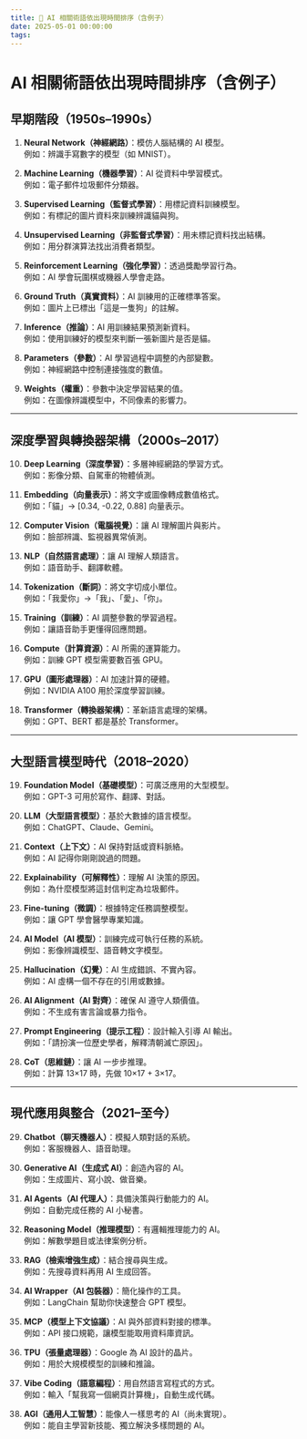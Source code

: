 ```yaml
---
title: 🔗 AI 相關術語依出現時間排序（含例子）  
date: 2025-05-01 00:00:00
tags:
---
```


# AI 相關術語依出現時間排序（含例子）

## 早期階段（1950s–1990s）
1. **Neural Network（神經網路）**：模仿人腦結構的 AI 模型。  
   例如：辨識手寫數字的模型（如 MNIST）。

2. **Machine Learning（機器學習）**：AI 從資料中學習模式。  
   例如：電子郵件垃圾郵件分類器。

3. **Supervised Learning（監督式學習）**：用標記資料訓練模型。  
   例如：有標記的圖片資料來訓練辨識貓與狗。

4. **Unsupervised Learning（非監督式學習）**：用未標記資料找出結構。  
   例如：用分群演算法找出消費者類型。

5. **Reinforcement Learning（強化學習）**：透過獎勵學習行為。  
   例如：AI 學會玩圍棋或機器人學會走路。

6. **Ground Truth（真實資料）**：AI 訓練用的正確標準答案。  
   例如：圖片上已標出「這是一隻狗」的註解。

7. **Inference（推論）**：AI 用訓練結果預測新資料。  
   例如：使用訓練好的模型來判斷一張新圖片是否是貓。

8. **Parameters（參數）**：AI 學習過程中調整的內部變數。  
   例如：神經網路中控制連接強度的數值。

9. **Weights（權重）**：參數中決定學習結果的值。  
   例如：在圖像辨識模型中，不同像素的影響力。

---

## 深度學習與轉換器架構（2000s–2017）
10. **Deep Learning（深度學習）**：多層神經網路的學習方式。  
    例如：影像分類、自駕車的物體偵測。

11. **Embedding（向量表示）**：將文字或圖像轉成數值格式。  
    例如：「貓」→ [0.34, -0.22, 0.88] 向量表示。

12. **Computer Vision（電腦視覺）**：讓 AI 理解圖片與影片。  
    例如：臉部辨識、監視器異常偵測。

13. **NLP（自然語言處理）**：讓 AI 理解人類語言。  
    例如：語音助手、翻譯軟體。

14. **Tokenization（斷詞）**：將文字切成小單位。  
    例如：「我愛你」→「我」、「愛」、「你」。

15. **Training（訓練）**：AI 調整參數的學習過程。  
    例如：讓語音助手更懂得回應問題。

16. **Compute（計算資源）**：AI 所需的運算能力。  
    例如：訓練 GPT 模型需要數百張 GPU。

17. **GPU（圖形處理器）**：AI 加速計算的硬體。  
    例如：NVIDIA A100 用於深度學習訓練。

18. **Transformer（轉換器架構）**：革新語言處理的架構。  
    例如：GPT、BERT 都是基於 Transformer。

---

## 大型語言模型時代（2018–2020）
19. **Foundation Model（基礎模型）**：可廣泛應用的大型模型。  
    例如：GPT-3 可用於寫作、翻譯、對話。

20. **LLM（大型語言模型）**：基於大數據的語言模型。  
    例如：ChatGPT、Claude、Gemini。

21. **Context（上下文）**：AI 保持對話或資料脈絡。  
    例如：AI 記得你剛剛說過的問題。

22. **Explainability（可解釋性）**：理解 AI 決策的原因。  
    例如：為什麼模型將這封信判定為垃圾郵件。

23. **Fine-tuning（微調）**：根據特定任務調整模型。  
    例如：讓 GPT 學會醫學專業知識。

24. **AI Model（AI 模型）**：訓練完成可執行任務的系統。  
    例如：影像辨識模型、語音轉文字模型。

25. **Hallucination（幻覺）**：AI 生成錯誤、不實內容。  
    例如：AI 虛構一個不存在的引用或數據。

26. **AI Alignment（AI 對齊）**：確保 AI 遵守人類價值。  
    例如：不生成有害言論或暴力指令。

27. **Prompt Engineering（提示工程）**：設計輸入引導 AI 輸出。  
    例如：「請扮演一位歷史學者，解釋清朝滅亡原因」。

28. **CoT（思維鏈）**：讓 AI 一步步推理。  
    例如：計算 13×17 時，先做 10×17 + 3×17。

---

## 現代應用與整合（2021–至今）
29. **Chatbot（聊天機器人）**：模擬人類對話的系統。  
    例如：客服機器人、語音助理。

30. **Generative AI（生成式 AI）**：創造內容的 AI。  
    例如：生成圖片、寫小說、做音樂。

31. **AI Agents（AI 代理人）**：具備決策與行動能力的 AI。  
    例如：自動完成任務的 AI 小秘書。

32. **Reasoning Model（推理模型）**：有邏輯推理能力的 AI。  
    例如：解數學題目或法律案例分析。

33. **RAG（檢索增強生成）**：結合搜尋與生成。  
    例如：先搜尋資料再用 AI 生成回答。

34. **AI Wrapper（AI 包裝器）**：簡化操作的工具。  
    例如：LangChain 幫助你快速整合 GPT 模型。

35. **MCP（模型上下文協議）**：AI 與外部資料對接的標準。  
    例如：API 接口規範，讓模型能取用資料庫資訊。

36. **TPU（張量處理器）**：Google 為 AI 設計的晶片。  
    例如：用於大規模模型的訓練和推論。

37. **Vibe Coding（語意編程）**：用自然語言寫程式的方式。  
    例如：輸入「幫我寫一個網頁計算機」，自動生成代碼。

38. **AGI（通用人工智慧）**：能像人一樣思考的 AI（尚未實現）。  
    例如：能自主學習新技能、獨立解決多樣問題的 AI。

